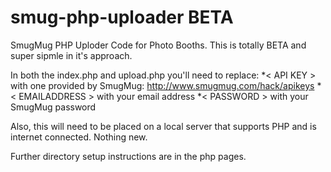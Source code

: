 # smug-php-uploader BETA
SmugMug PHP Uploder Code for Photo Booths. This is totally BETA and super sipmle in it's approach.

In both the index.php and upload.php you'll need to replace:
*< API KEY > with one provided by SmugMug: http://www.smugmug.com/hack/apikeys
*< EMAILADDRESS > with your email address
*< PASSWORD > with your SmugMug password
 
 Also, this will need to be placed on a local server that supports PHP and is internet connected. Nothing new.
 
 Further directory setup instructions are in the php pages.
